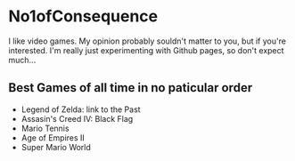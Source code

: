 # No1ofConsequence

I like video games. My opinion probably souldn't matter to you, but if you're interested. I'm really just experimenting with Github pages, so don't expect much...

## Best Games of all time in no paticular order

- Legend of Zelda: link to the Past
- Assasin's Creed IV: Black Flag
- Mario Tennis
- Age of Empires II
- Super Mario World

